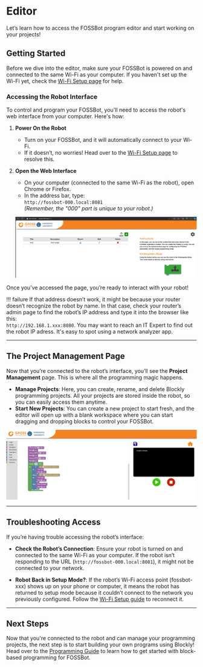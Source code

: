 # Editor

Let’s learn how to access the FOSSBot program editor and start working on your projects!

## Getting Started

Before we dive into the editor, make sure your FOSSBot is powered on and connected to the same Wi-Fi as your computer. If you haven't set up the Wi-Fi yet, check the [Wi-Fi Setup page](first-setup.md) for help.

### Accessing the Robot Interface

To control and program your FOSSBot, you'll need to access the robot's web interface from your computer. Here's how:

1. **Power On the Robot**
   - Turn on your FOSSBot, and it will automatically connect to your Wi-Fi.  
   - If it doesn’t, no worries! Head over to the [Wi-Fi Setup page](first-setup.md) to resolve this.

2. **Open the Web Interface**
   - On your computer (connected to the same Wi-Fi as the robot), open Chrome or Firefox.
   - In the address bar, type:  
     `http://fossbot-000.local:8081`  
     *(Remember, the "000" part is unique to your robot.)*

   ![](./images/first-setup/home.jpg)

Once you’ve accessed the page, you’re ready to interact with your robot!

!!! failure
    If that address doesn’t work, it might be because your router doesn’t recognize the robot by name. In that case, check your router’s admin page to find the robot’s IP address and type it into the browser like this:  
    `http://192.168.1.xxx:8080`.
    You may want to reach an IT Expert to find out the robot IP adress. It's easy to spot using a network analyzer app.

---

## The Project Management Page

Now that you’re connected to the robot’s interface, you’ll see the **Project Management** page. This is where all the programming magic happens.

- **Manage Projects**: Here, you can create, rename, and delete Blockly programming projects. All your projects are stored inside the robot, so you can easily access them anytime.
- **Start New Projects**: You can create a new project to start fresh, and the editor will open up with a blank workspace where you can start dragging and dropping blocks to control your FOSSBot.

![](./images/first-setup/project.jpg)

---

## Troubleshooting Access

If you’re having trouble accessing the robot’s interface:

- **Check the Robot’s Connection**: Ensure your robot is turned on and connected to the same Wi-Fi as your computer. If the robot isn’t responding to the URL (`http://fossbot-000.local:8081`), it might not be connected to your network.
  
- **Robot Back in Setup Mode?**: If the robot’s Wi-Fi access point (fossbot-xxx) shows up on your phone or computer, it means the robot has returned to setup mode because it couldn’t connect to the network you previously configured. Follow the [Wi-Fi Setup guide](first-setup.md) to reconnect it.

---

## Next Steps

Now that you're connected to the robot and can manage your programming projects, the next step is to start building your own programs using Blockly! Head over to the [Programming Guide](programming.md) to learn how to get started with block-based programming for FOSSBot.
